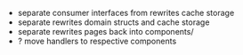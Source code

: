 - separate consumer interfaces from rewrites cache storage
- separate rewrites domain structs and cache storage
- separate rewrites pages back into components/
- ? move handlers to respective components